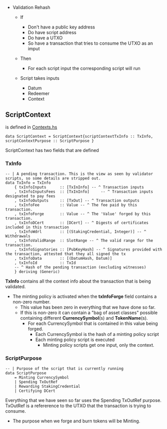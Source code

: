 * Validation Rehash
  * If
    * Don't have a public key address
    * Do have script address
    * Do have a UTXO
    * So have a transaction that tries to consume the UTXO as an imput
  * Then
    * For each script input the corresponding script will run
    
  * Script takes inputs
    * Datum
    * Redeemer
    * Context
    
## ScriptContext 
is defined in [Contexts.hs](https://github.com/input-output-hk/plutus/blob/master/plutus-ledger-api/src/Plutus/V1/Ledger/Contexts.hs)
```
data ScriptContext = ScriptContext{scriptContextTxInfo :: TxInfo, scriptContextPurpose :: ScriptPurpose }
```
ScriptContext has two fields that are defined
### TxInfo
```
-- | A pending transaction. This is the view as seen by validator scripts, so some details are stripped out.
data TxInfo = TxInfo
    { txInfoInputs      :: [TxInInfo] -- ^ Transaction inputs
    , txInfoInputsFees  :: [TxInInfo]     -- ^ Transaction inputs designated to pay fees
    , txInfoOutputs     :: [TxOut] -- ^ Transaction outputs
    , txInfoFee         :: Value -- ^ The fee paid by this transaction.
    , txInfoForge       :: Value -- ^ The 'Value' forged by this transaction.
    , txInfoDCert       :: [DCert] -- ^ Digests of certificates included in this transaction
    , txInfoWdrl        :: [(StakingCredential, Integer)] -- ^ Withdrawals
    , txInfoValidRange  :: SlotRange -- ^ The valid range for the transaction.
    , txInfoSignatories :: [PubKeyHash] -- ^ Signatures provided with the transaction, attested that they all signed the tx
    , txInfoData        :: [(DatumHash, Datum)]
    , txInfoId          :: TxId
    -- ^ Hash of the pending transaction (excluding witnesses)
    } deriving (Generic)
```
__TxInfo__ contains all the context info about the transaction that is being validated.
* The minting policy is activated when the __txInfoForge__ field contains a non-zero number.
  * This value has been zero in everything that we have done so far.
  * If this is non-zero it can contain a "bag of asset classes" possible containing different __CurrencySymbol__(s) and __TokenName__(s).
    * For each CurrencySymbol that is contained in this value being forged.
      * Each CurrencySymbol is the hash of a minting policy script
      * Each minting policy script is executed
        * Minting policy scripts get one input, only the context.

### ScriptPurpose
```
-- | Purpose of the script that is currently running
data ScriptPurpose
    = Minting CurrencySymbol
    | Spending TxOutRef
    | Rewarding StakingCredential
    | Certifying DCert
```
Everything that we have seen so far uses the Spending TxOutRef purpose. TxOutRef is a refererence to the UTXO that the transaction is trying to consume.
* The purpose when we forge and burn tokens will be Minting.
